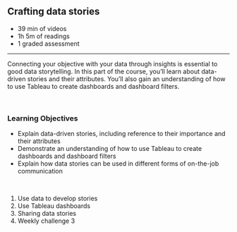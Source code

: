 ## Crafting data stories 

- 39 min of videos
- 1h 5m of readings
- 1 graded assessment

<hr>

Connecting your objective with your data through insights is essential to good data storytelling. In this part of the course, you’ll learn about data-driven stories and their attributes. You’ll also gain an understanding of how to use Tableau to create dashboards and dashboard filters.

<br>

### Learning Objectives

- Explain data-driven stories, including reference to their importance and their attributes
- Demonstrate an understanding of how to use Tableau to create dashboards and dashboard filters
- Explain how data stories can be used in different forms of on-the-job communication

<br>

1. Use data to develop stories
2. Use Tableau dashboards
3. Sharing data stories
4. Weekly challenge 3
